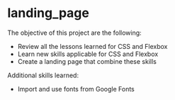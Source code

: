 # landing_page

The objective of this project are the following:
- Review all the lessons learned for CSS and Flexbox
- Learn new skills applicable for CSS and Flexbox
- Create a landing page that combine these skills

Additional skills learned: 
- Import and use fonts from Google Fonts 